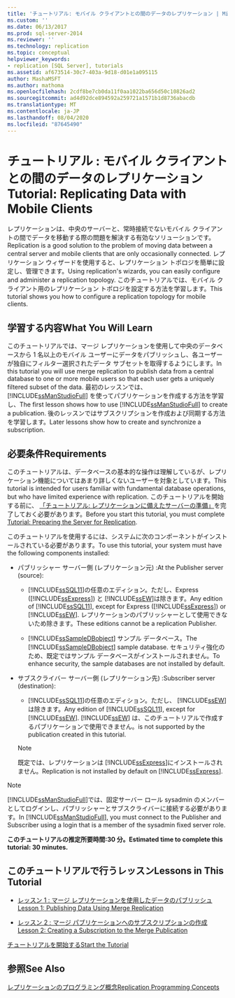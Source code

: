 ```yaml
---
title: 'チュートリアル: モバイル クライアントとの間のデータのレプリケーション | Microsoft Docs'
ms.custom: ''
ms.date: 06/13/2017
ms.prod: sql-server-2014
ms.reviewer: ''
ms.technology: replication
ms.topic: conceptual
helpviewer_keywords:
- replication [SQL Server], tutorials
ms.assetid: af673514-30c7-403a-9d18-d01e1a095115
author: MashaMSFT
ms.author: mathoma
ms.openlocfilehash: 2cdf8be7cb0da11f0aa1022ba656d50c10826ad2
ms.sourcegitcommit: ad4d92dce894592a259721a1571b1d8736abacdb
ms.translationtype: MT
ms.contentlocale: ja-JP
ms.lasthandoff: 08/04/2020
ms.locfileid: "87645490"
---
```

# <a name="tutorial-replicating-data-with-mobile-clients"></a><span data-ttu-id="d6854-102">チュートリアル : モバイル クライアントとの間のデータのレプリケーション</span><span class="sxs-lookup"><span data-stu-id="d6854-102">Tutorial: Replicating Data with Mobile Clients</span></span>
  <span data-ttu-id="d6854-103">レプリケーションは、中央のサーバーと、常時接続でないモバイル クライアントの間でデータを移動する際の問題を解決する有効なソリューションです。</span><span class="sxs-lookup"><span data-stu-id="d6854-103">Replication is a good solution to the problem of moving data between a central server and mobile clients that are only occasionally connected.</span></span> <span data-ttu-id="d6854-104">レプリケーション ウィザードを使用すると、レプリケーション トポロジを簡単に設定し、管理できます。</span><span class="sxs-lookup"><span data-stu-id="d6854-104">Using replication's wizards, you can easily configure and administer a replication topology.</span></span> <span data-ttu-id="d6854-105">このチュートリアルでは、モバイル クライアント用のレプリケーション トポロジを設定する方法を学習します。</span><span class="sxs-lookup"><span data-stu-id="d6854-105">This tutorial shows you how to configure a replication topology for mobile clients.</span></span>  
  
## <a name="what-you-will-learn"></a><span data-ttu-id="d6854-106">学習する内容</span><span class="sxs-lookup"><span data-stu-id="d6854-106">What You Will Learn</span></span>  
 <span data-ttu-id="d6854-107">このチュートリアルでは、マージ レプリケーションを使用して中央のデータベースから 1 名以上のモバイル ユーザーにデータをパブリッシュし、各ユーザーが独自にフィルター選択されたデータ サブセットを取得するようにします。</span><span class="sxs-lookup"><span data-stu-id="d6854-107">In this tutorial you will use merge replication to publish data from a central database to one or more mobile users so that each user gets a uniquely filtered subset of the data.</span></span> <span data-ttu-id="d6854-108">最初のレッスンでは、 [!INCLUDE[ssManStudioFull](../../includes/ssmanstudiofull-md.md)] を使ってパブリケーションを作成する方法を学習し、</span><span class="sxs-lookup"><span data-stu-id="d6854-108">The first lesson shows how to use [!INCLUDE[ssManStudioFull](../../includes/ssmanstudiofull-md.md)] to create a publication.</span></span> <span data-ttu-id="d6854-109">後のレッスンではサブスクリプションを作成および同期する方法を学習します。</span><span class="sxs-lookup"><span data-stu-id="d6854-109">Later lessons show how to create and synchronize a subscription.</span></span>  
  
## <a name="requirements"></a><span data-ttu-id="d6854-110">必要条件</span><span class="sxs-lookup"><span data-stu-id="d6854-110">Requirements</span></span>  
 <span data-ttu-id="d6854-111">このチュートリアルは、データベースの基本的な操作は理解しているが、レプリケーション機能についてはあまり詳しくないユーザーを対象としています。</span><span class="sxs-lookup"><span data-stu-id="d6854-111">This tutorial is intended for users familiar with fundamental database operations, but who have limited experience with replication.</span></span> <span data-ttu-id="d6854-112">このチュートリアルを開始する前に、 [「チュートリアル: レプリケーションに備えたサーバーの準備」](tutorial-preparing-the-server-for-replication.md)を完了しておく必要があります。</span><span class="sxs-lookup"><span data-stu-id="d6854-112">Before you start this tutorial, you must complete [Tutorial: Preparing the Server for Replication](tutorial-preparing-the-server-for-replication.md).</span></span>  
  
 <span data-ttu-id="d6854-113">このチュートリアルを使用するには、システムに次のコンポーネントがインストールされている必要があります。</span><span class="sxs-lookup"><span data-stu-id="d6854-113">To use this tutorial, your system must have the following components installed:</span></span>  
  
-   <span data-ttu-id="d6854-114">パブリッシャー サーバー側 (レプリケーション元) :</span><span class="sxs-lookup"><span data-stu-id="d6854-114">At the Publisher server (source):</span></span>  
  
    -   <span data-ttu-id="d6854-115">[!INCLUDE[ssSQL11](../../includes/sssql11-md.md)]の任意のエディション。ただし、Express ([!INCLUDE[ssExpress](../../includes/ssexpress-md.md)]) と [!INCLUDE[ssEW](../../includes/ssew-md.md)]は除きます。</span><span class="sxs-lookup"><span data-stu-id="d6854-115">Any edition of [!INCLUDE[ssSQL11](../../includes/sssql11-md.md)], except for Express ([!INCLUDE[ssExpress](../../includes/ssexpress-md.md)]) or [!INCLUDE[ssEW](../../includes/ssew-md.md)].</span></span> <span data-ttu-id="d6854-116">レプリケーションのパブリッシャーとして使用できないため除きます。</span><span class="sxs-lookup"><span data-stu-id="d6854-116">These editions cannot be a replication Publisher.</span></span>  
  
    -   <span data-ttu-id="d6854-117">[!INCLUDE[ssSampleDBobject](../../includes/sssampledbobject-md.md)] サンプル データベース。</span><span class="sxs-lookup"><span data-stu-id="d6854-117">The [!INCLUDE[ssSampleDBobject](../../includes/sssampledbobject-md.md)] sample database.</span></span> <span data-ttu-id="d6854-118">セキュリティ強化のため、既定ではサンプル データベースがインストールされません。</span><span class="sxs-lookup"><span data-stu-id="d6854-118">To enhance security, the sample databases are not installed by default.</span></span>  
  
-   <span data-ttu-id="d6854-119">サブスクライバー サーバー側 (レプリケーション先) :</span><span class="sxs-lookup"><span data-stu-id="d6854-119">Subscriber server (destination):</span></span>  
  
    -   <span data-ttu-id="d6854-120">[!INCLUDE[ssSQL11](../../includes/sssql11-md.md)]の任意のエディション。ただし、 [!INCLUDE[ssEW](../../includes/ssew-md.md)]は除きます。</span><span class="sxs-lookup"><span data-stu-id="d6854-120">Any edition of [!INCLUDE[ssSQL11](../../includes/sssql11-md.md)], except for [!INCLUDE[ssEW](../../includes/ssew-md.md)].</span></span> [!INCLUDE[ssEW](../../includes/ssew-md.md)] <span data-ttu-id="d6854-121">は、このチュートリアルで作成するパブリケーションで使用できません。</span><span class="sxs-lookup"><span data-stu-id="d6854-121">is not supported by the publication created in this tutorial.</span></span>  
  
    > [!NOTE]  
    >  <span data-ttu-id="d6854-122">既定では、レプリケーションは [!INCLUDE[ssExpress](../../includes/ssexpress-md.md)]にインストールされません。</span><span class="sxs-lookup"><span data-stu-id="d6854-122">Replication is not installed by default on [!INCLUDE[ssExpress](../../includes/ssexpress-md.md)].</span></span>  
  
> [!NOTE]  
>  <span data-ttu-id="d6854-123">[!INCLUDE[ssManStudioFull](../../includes/ssmanstudiofull-md.md)]では、固定サーバー ロール sysadmin のメンバーとしてログインし、パブリッシャーとサブスクライバーに接続する必要があります。</span><span class="sxs-lookup"><span data-stu-id="d6854-123">In [!INCLUDE[ssManStudioFull](../../includes/ssmanstudiofull-md.md)], you must connect to the Publisher and Subscriber using a login that is a member of the sysadmin fixed server role.</span></span>  
  
 <span data-ttu-id="d6854-124">**このチュートリアルの推定所要時間:30 分。**</span><span class="sxs-lookup"><span data-stu-id="d6854-124">**Estimated time to complete this tutorial: 30 minutes.**</span></span>  
  
## <a name="lessons-in-this-tutorial"></a><span data-ttu-id="d6854-125">このチュートリアルで行うレッスン</span><span class="sxs-lookup"><span data-stu-id="d6854-125">Lessons in This Tutorial</span></span>  
  
-   [<span data-ttu-id="d6854-126">レッスン 1 : マージ レプリケーションを使用したデータのパブリッシュ</span><span class="sxs-lookup"><span data-stu-id="d6854-126">Lesson 1: Publishing Data Using Merge Replication</span></span>](lesson-1-publishing-data-using-merge-replication.md)  
  
-   [<span data-ttu-id="d6854-127">レッスン 2 : マージ パブリケーションへのサブスクリプションの作成</span><span class="sxs-lookup"><span data-stu-id="d6854-127">Lesson 2: Creating a Subscription to the Merge Publication</span></span>](lesson-2-creating-a-subscription-to-the-merge-publication.md)  
  
 [<span data-ttu-id="d6854-128">チュートリアルを開始する</span><span class="sxs-lookup"><span data-stu-id="d6854-128">Start the Tutorial</span></span>](merge/merge-replication.md)  
  
## <a name="see-also"></a><span data-ttu-id="d6854-129">参照</span><span class="sxs-lookup"><span data-stu-id="d6854-129">See Also</span></span>  
 [<span data-ttu-id="d6854-130">レプリケーションのプログラミング概念</span><span class="sxs-lookup"><span data-stu-id="d6854-130">Replication Programming Concepts</span></span>](concepts/replication-programming-concepts.md)  
  
  
